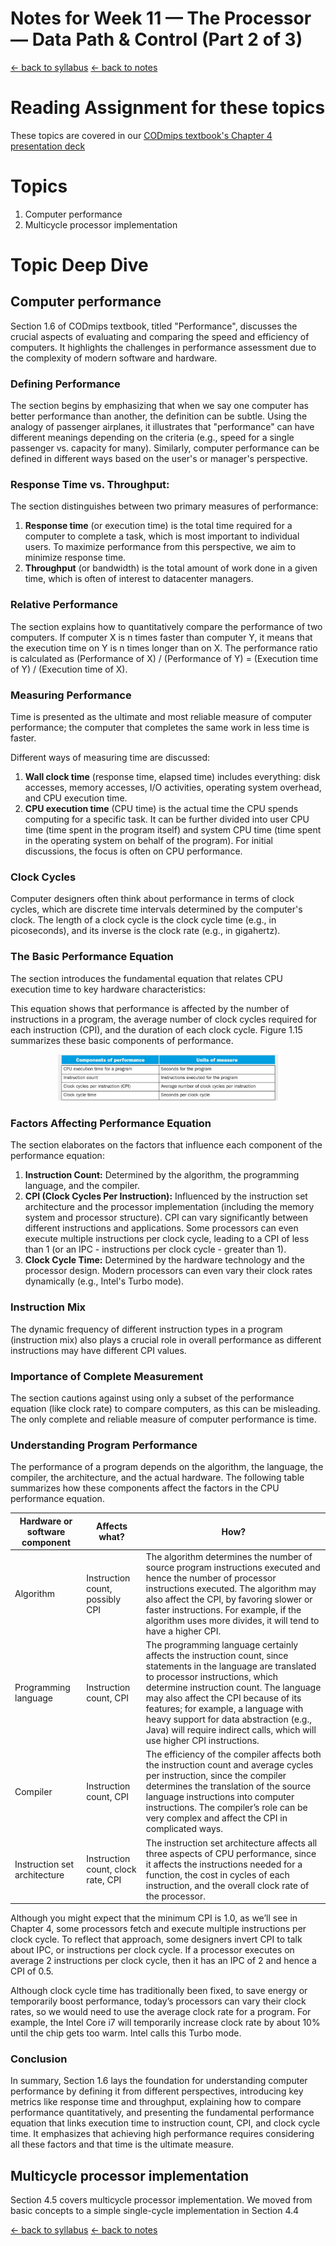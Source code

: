 # Notes for Week 11 &mdash; The Processor &mdash; Data Path & Control (Part 2 of 3)

[ &larr; back to syllabus](/courses/ece251/2025/ece251-syllabus-spring-2025.html) [ &larr; back to notes](/courses/ece251/2025/ece251-notes.html)

# Reading Assignment for these topics

These topics are covered in our [CODmips textbook's Chapter 4 presentation deck](./Patterson6e_MIPS_Ch04_PPT.ppt)

# Topics

1. Computer performance
2. Multicycle processor implementation

# Topic Deep Dive

## Computer performance

Section 1.6 of CODmips textbook, titled "Performance", discusses the crucial aspects of evaluating and comparing the speed and efficiency of computers. It highlights the challenges in performance assessment due to the complexity of modern software and hardware.

### Defining Performance

The section begins by emphasizing that when we say one computer has better performance than another, the definition can be subtle. Using the analogy of passenger airplanes, it illustrates that "performance" can have different meanings depending on the criteria (e.g., speed for a single passenger vs. capacity for many). Similarly, computer performance can be defined in different ways based on the user's or manager's perspective.

### Response Time vs. Throughput:

The section distinguishes between two primary measures of performance:

1. **Response time** (or execution time) is the total time required for a computer to complete a task, which is most important to individual users. To maximize performance from this perspective, we aim to minimize response time.
2. **Throughput** (or bandwidth) is the total amount of work done in a given time, which is often of interest to datacenter managers.

### Relative Performance

The section explains how to quantitatively compare the performance of two computers. If computer X is n times faster than computer Y, it means that the execution time on Y is n times longer than on X. The performance ratio is calculated as (Performance of X) / (Performance of Y) = (Execution time of Y) / (Execution time of X).

### Measuring Performance

Time is presented as the ultimate and most reliable measure of computer performance; the computer that completes the same work in less time is faster.

Different ways of measuring time are discussed:

1. **Wall clock time** (response time, elapsed time) includes everything: disk accesses, memory accesses, I/O activities, operating system overhead, and CPU execution time.
2. **CPU execution time** (CPU time) is the actual time the CPU spends computing for a specific task. It can be further divided into user CPU time (time spent in the program itself) and system CPU time (time spent in the operating system on behalf of the program). For initial discussions, the focus is often on CPU performance.

### Clock Cycles

Computer designers often think about performance in terms of clock cycles, which are discrete time intervals determined by the computer's clock. The length of a clock cycle is the clock cycle time (e.g., in picoseconds), and its inverse is the clock rate (e.g., in gigahertz).

### The Basic Performance Equation

The section introduces the fundamental equation that relates CPU execution time to key hardware characteristics:

This equation shows that performance is affected by the number of instructions in a program, the average number of clock cycles required for each instruction (CPI), and the duration of each clock cycle. Figure 1.15 summarizes these basic components of performance.

<center>
 <img src="./fig-1-15.png" alt="figure-1.15" style="height: 70%; width: 70%;" />
</center>

### Factors Affecting Performance Equation

The section elaborates on the factors that influence each component of the performance equation:

1. **Instruction Count:** Determined by the algorithm, the programming language, and the compiler.
2. **CPI (Clock Cycles Per Instruction):** Influenced by the instruction set architecture and the processor implementation (including the memory system and processor structure). CPI can vary significantly between different instructions and applications. Some processors can even execute multiple instructions per clock cycle, leading to a CPI of less than 1 (or an IPC - instructions per clock cycle - greater than 1).
3. **Clock Cycle Time:** Determined by the hardware technology and the processor design. Modern processors can even vary their clock rates dynamically (e.g., Intel's Turbo mode).

### Instruction Mix

The dynamic frequency of different instruction types in a program (instruction mix) also plays a crucial role in overall performance as different instructions may have different CPI values.

### Importance of Complete Measurement

The section cautions against using only a subset of the performance equation (like clock rate) to compare computers, as this can be misleading. The only complete and reliable measure of computer performance is time.

### Understanding Program Performance

The performance of a program depends on the algorithm, the language, the compiler, the architecture, and the actual hardware. The following table summarizes how these components affect the factors in the CPU performance equation.

| Hardware or software component | Affects what?                      | How?                                                                                                                                                                                                                                                                                                                                                                                            |
| ------------------------------ | ---------------------------------- | ----------------------------------------------------------------------------------------------------------------------------------------------------------------------------------------------------------------------------------------------------------------------------------------------------------------------------------------------------------------------------------------------- |
| Algorithm                      | Instruction count, possibly CPI    | The algorithm determines the number of source program instructions executed and hence the number of processor instructions executed. The algorithm may also affect the CPI, by favoring slower or faster instructions. For example, if the algorithm uses more divides, it will tend to have a higher CPI.                                                                                      |
| Programming language           | Instruction count, CPI             | The programming language certainly affects the instruction count, since statements in the language are translated to processor instructions, which determine instruction count. The language may also affect the CPI because of its features; for example, a language with heavy support for data abstraction (e.g., Java) will require indirect calls, which will use higher CPI instructions. |
| Compiler                       | Instruction count, CPI             | The efficiency of the compiler affects both the instruction count and average cycles per instruction, since the compiler determines the translation of the source language instructions into computer instructions. The compiler’s role can be very complex and affect the CPI in complicated ways.                                                                                             |
| Instruction set architecture   | Instruction count, clock rate, CPI | The instruction set architecture affects all three aspects of CPU performance, since it affects the instructions needed for a function, the cost in cycles of each instruction, and the overall clock rate of the processor.                                                                                                                                                                    |

Although you might expect that the minimum CPI is 1.0, as we’ll see in Chapter 4, some processors fetch and execute multiple instructions per clock cycle. To reflect that approach, some designers invert CPI to talk about IPC, or instructions per clock cycle. If a processor executes on average 2 instructions per clock cycle, then it has an IPC of 2 and hence a CPI of 0.5.

Although clock cycle time has traditionally been fixed, to save energy or temporarily boost performance, today’s processors can vary their clock rates, so we would need to use the average clock rate for a program. For example, the Intel Core i7 will temporarily increase clock rate by about 10% until the chip gets too warm. Intel calls this Turbo mode.

### Conclusion

In summary, Section 1.6 lays the foundation for understanding computer performance by defining it from different perspectives, introducing key metrics like response time and throughput, explaining how to compare performance quantitatively, and presenting the fundamental performance equation that links execution time to instruction count, CPI, and clock cycle time. It emphasizes that achieving high performance requires considering all these factors and that time is the ultimate measure.

## Multicycle processor implementation

Section 4.5 covers multicycle processor implementation. We moved from basic concepts to a simple single-cycle implementation in Section 4.4

[ &larr; back to syllabus](/courses/ece251/2025/ece251-syllabus-spring-2025.html) [ &larr; back to notes](/courses/ece251/2025/ece251-notes.html)
